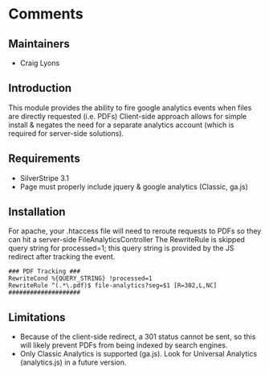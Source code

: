 # Comments

## Maintainers

 * Craig Lyons
  <clyons at execproinc dot com>

## Introduction

This module provides the ability to fire google analytics events when files are directly requested (i.e. PDFs)
Client-side approach allows for simple install & negates the need for a separate analytics account (which is required for server-side solutions).

## Requirements

 * SilverStripe 3.1
 * Page must properly include jquery & google analytics (Classic, ga.js)
 
## Installation

For apache, your .htaccess file will need to reroute requests to PDFs so they can hit a server-side FileAnalyticsController
The RewriteRule is skipped query string for processed=1; this query string is provided by the JS redirect after tracking the event.

```
### PDF Tracking ###
RewriteCond %{QUERY_STRING} !processed=1
RewriteRule ^(.*\.pdf)$ file-analytics?seg=$1 [R=302,L,NC]
####################
```

## Limitations
 * Because of the client-side redirect, a 301 status cannot be sent, so this will likely prevent PDFs from being indexed by search engines.
 * Only Classic Analytics is supported (ga.js).  Look for Universal Analytics (analytics.js) in a future version.
